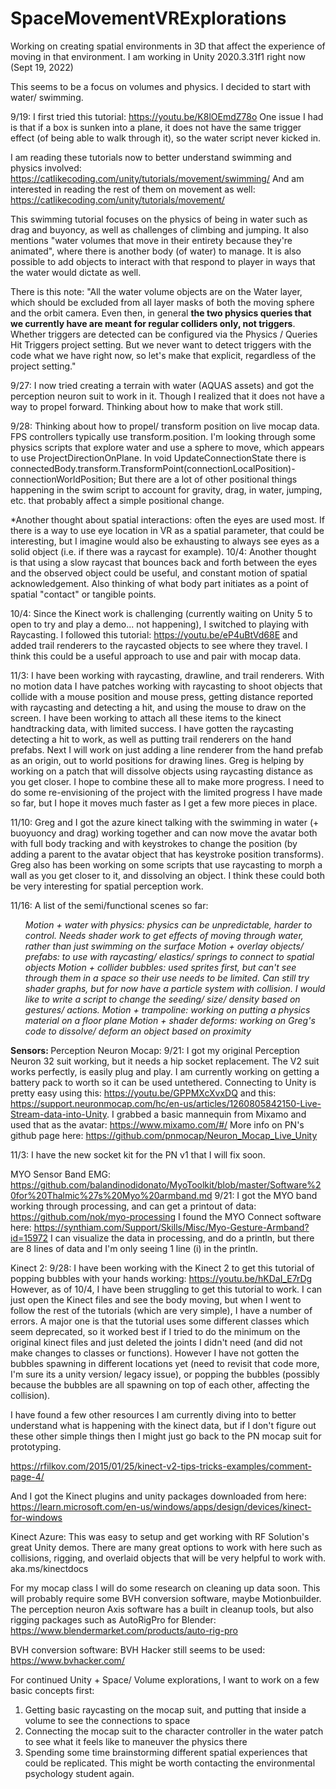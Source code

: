 # SpaceMovementVRExplorations

Working on creating spatial environments in 3D that affect the experience of moving in that environment. 
I am working in Unity 2020.3.31f1 right now (Sept 19, 2022)

This seems to be a focus on volumes and physics. I decided to start with water/ swimming.

9/19:
I first tried this tutorial: https://youtu.be/K8lOEmdZ78o
One issue I had is that if a box is sunken into a plane, it does not have the same trigger effect (of being able to walk through it), so the water script never kicked in. 

I am reading these tutorials now to better understand swimming and physics involved: https://catlikecoding.com/unity/tutorials/movement/swimming/
And am interested in reading the rest of them on movement as well: https://catlikecoding.com/unity/tutorials/movement/

This swimming tutorial focuses on the physics of being in water such as drag and buyoncy, as well as challenges of climbing and jumping. It also mentions "water volumes that move in their entirety because they're animated", where there is another body (of water) to manage. It is also possible to add objects to interact with that respond to player in ways that the water would dictate as well. 

There is this note: "All the water volume objects are on the Water layer, which should be excluded from all layer masks of both the moving sphere and the orbit camera. Even then, in general **the two physics queries that we currently have are meant for regular colliders only, not triggers**. Whether triggers are detected can be configured via the Physics / Queries Hit Triggers project setting. But we never want to detect triggers with the code what we have right now, so let's make that explicit, regardless of the project setting."

9/27: I now tried creating a terrain with water (AQUAS assets) and got the perception neuron suit to work in it. Though I realized that it does not have a way to propel forward. Thinking about how to make that work still. 

9/28: Thinking about how to propel/ transform position on live mocap data. FPS controllers typically use transform.position. I'm looking through some physics scripts that explore water and use a sphere to move, which appears to use ProjectDirectionOnPlane. In void UpdateConnectionState there is connectedBody.transform.TransformPoint(connectionLocalPosition)-connectionWorldPosition;
But there are a lot of other positional things happening in the swim script to account for gravity, drag, in water, jumping, etc. that probably affect a simple positional change. 

*Another thought about spatial interactions: often the eyes are used most. If there is a way to use eye location in VR as a spatial parameter, that could be interesting, but I imagine would also be exhausting to always see eyes as a solid object (i.e. if there was a raycast for example). 10/4: Another thought is that using a slow raycast that bounces back and forth between the eyes and the observed object could be useful, and constant motion of spatial acknowledgement. Also thinking of what body part initiates as a point of spatial "contact" or tangible points. 

10/4: Since the Kinect work is challenging (currently waiting on Unity 5 to open to try and play a demo... not happening), I switched to playing with Raycasting. I followed this tutorial: https://youtu.be/eP4uBtVd68E and added trail renderers to the raycasted objects to see where they travel. I think this could be a useful approach to use and pair with mocap data. 

11/3: I have been working with raycasting, drawline, and trail renderers. With no motion data I have patches working with raycasting to shoot objects that collide with a mouse position and mouse press, getting distance reported with raycasting and detecting a hit, and using the mouse to draw on the screen. I have been working to attach all these items to the kinect handtracking data, with limited success. I have gotten the raycasting detecting a hit to work, as well as putting trail renderers on the hand prefabs. Next I will work on just adding a line renderer from the hand prefab as an origin, out to world positions for drawing lines. Greg is helping by working on a patch that will dissolve objects using raycasting distance as you get closer. I hope to combine these all to make more progress. I need to do some re-envisioning of the project with the limited progress I have made so far, but I hope it moves much faster as I get a few more pieces in place. 

11/10: Greg and I got the azure kinect talking with the swimming in water (+ buoyuoncy and drag) working together and can now move the avatar both with full body tracking and with keystrokes to change the position (by adding a parent to the avatar object that has keystroke position transforms). Greg also has been working on some scripts that use raycasting to morph a wall as you get closer to it, and dissolving an object. I think these could both be very interesting for spatial perception work. 

11/16: A list of the semi/functional scenes so far:
<ul>
        <i>Motion + water with physics: physics can be unpredictable, harder to control. Needs shader work to get effects of moving through water, rather than just swimming on the surface</i>
        <i>Motion + overlay objects/ prefabs: to use with raycasting/ elastics/ springs to connect to spatial objects</i>
        <i>Motion + collider bubbles: used sprites first, but can't see through them in a space so their use needs to be limited. Can still try shader graphs, but for now have a particle system with collision. I would like to write a script to change the seeding/ size/ density based on gestures/ actions.</i>
        <i>Motion + trampoline: working on putting a physics material on a floor plane</i>
        <i>Motion + shader deforms: working on Greg's code to dissolve/ deform an object based on proximity</i>
</ul>
            

<b>Sensors: </b>
Perception Neuron Mocap:
9/21: I got my original Perception Neuron 32 suit working, but it needs a hip socket replacement. 
The V2 suit works perfectly, is easily plug and play. I am currently working on getting a battery pack to worth so it can be used untethered. 
Connecting to Unity is pretty easy using this: https://youtu.be/GPPMXcXvxDQ and this: https://support.neuronmocap.com/hc/en-us/articles/1260805842150-Live-Stream-data-into-Unity. I grabbed a basic mannequin from Mixamo and used that as the avatar: https://www.mixamo.com/#/
More info on PN's github page here: https://github.com/pnmocap/Neuron_Mocap_Live_Unity

11/3: I have the new socket kit for the PN v1 that I will fix soon. 

MYO Sensor Band EMG:
https://github.com/balandinodidonato/MyoToolkit/blob/master/Software%20for%20Thalmic%27s%20Myo%20armband.md
9/21: I got the MYO band working through processing, and can get a printout of data: https://github.com/nok/myo-processing
I found the MYO Connect software here: https://synthiam.com/Support/Skills/Misc/Myo-Gesture-Armband?id=15972
I can visualize the data in processing, and do a println, but there are 8 lines of data and I'm only seeing 1 line (i) in the println.

Kinect 2:
9/28:
I have been working with the Kinect 2 to get this tutorial of popping bubbles with your hands working: https://youtu.be/hKDaI_E7rDg
However, as of 10/4, I have been struggling to get this tutorial to work. I can just open the Kinect files and see the body moving, but when I went to follow the rest of the tutorials (which are very simple), I have a number of errors. A major one is that the tutorial uses some different classes which seem deprecated, so it worked best if I tried to do the minimum on the original kinect files and just deleted the joints I didn't need (and did not make changes to classes or functions). However I have not gotten the bubbles spawning in different locations yet (need to revisit that code more, I'm sure its a unity version/ legacy issue), or popping the bubbles (possibly because the bubbles are all spawning on top of each other, affecting the collision). 
        
I have found a few other resources I am currently diving into to better understand what is happening with the kinect data, but if I don't figure out these other simple things then I might just go back to the PN mocap suit for prototyping. 
        
https://rfilkov.com/2015/01/25/kinect-v2-tips-tricks-examples/comment-page-4/

And I got the Kinect plugins and unity packages downloaded from here: https://learn.microsoft.com/en-us/windows/apps/design/devices/kinect-for-windows

Kinect Azure: This was easy to setup and get working with RF Solution's great Unity demos. There are many great options to work with here such as collisions, rigging, and overlaid objects that will be very helpful to work with. aka.ms/kinectdocs


For my mocap class I will do some research on cleaning up data soon. This will probably require some BVH conversion software, maybe Motionbuilder. 
The perception neuron Axis software has a built in cleanup tools, but also rigging packages such as AutoRigPro for Blender: https://www.blendermarket.com/products/auto-rig-pro


BVH conversion software:
BVH Hacker still seems to be used: https://www.bvhacker.com/


For continued Unity + Space/ Volume explorations, I want to work on a few basic concepts first:
1. Getting basic raycasting on the mocap suit, and putting that inside a volume to see the connections to space
2. Connecting the mocap suit to the character controller in the water patch to see what it feels like to maneuver the physics there
3. Spending some time brainstorming different spatial experiences that could be replicated. This might be worth contacting the environmental psychology student again.
        
        
   
